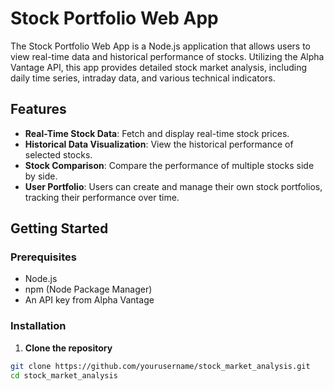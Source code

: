 # Stock Portfolio Web App

The Stock Portfolio Web App is a Node.js application that allows users to view real-time data and historical performance of stocks. Utilizing the Alpha Vantage API, this app provides detailed stock market analysis, including daily time series, intraday data, and various technical indicators.

## Features

- **Real-Time Stock Data**: Fetch and display real-time stock prices.
- **Historical Data Visualization**: View the historical performance of selected stocks.
- **Stock Comparison**: Compare the performance of multiple stocks side by side.
- **User Portfolio**: Users can create and manage their own stock portfolios, tracking their performance over time.

## Getting Started

### Prerequisites

- Node.js
- npm (Node Package Manager)
- An API key from Alpha Vantage

### Installation

1. **Clone the repository**

```bash
git clone https://github.com/yourusername/stock_market_analysis.git
cd stock_market_analysis
